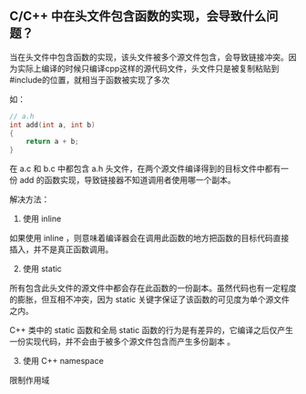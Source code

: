 ## C/C++ 中在头文件包含函数的实现，会导致什么问题？

当在头文件中包含函数的实现，该头文件被多个源文件包含，会导致链接冲突。因为实际上编译的时候只编译cpp这样的源代码文件，头文件只是被复制粘贴到#include的位置，就相当于函数被实现了多次

如：

```c
// a.h
int add(int a, int b)
{
    return a + b;
}
```
在 a.c 和 b.c 中都包含 a.h 头文件，在两个源文件编译得到的目标文件中都有一份 add 的函数实现，导致链接器不知道调用者使用哪一个副本。

解决方法：

1. 使用 inline

如果使用 inline ，则意味着编译器会在调用此函数的地方把函数的目标代码直接插入，并不是真正函数调用。

2. 使用 static

所有包含此头文件的源文件中都会存在此函数的一份副本。虽然代码也有一定程度的膨胀，但互相不冲突，因为 static 关键字保证了该函数的可见度为单个源文件之内。

C++ 类中的 static 函数和全局 static 函数的行为是有差异的，它编译之后仅产生一份实现代码，并不会由于被多个源文件包含而产生多份副本 。

3. 使用 C++ namespace

限制作用域
